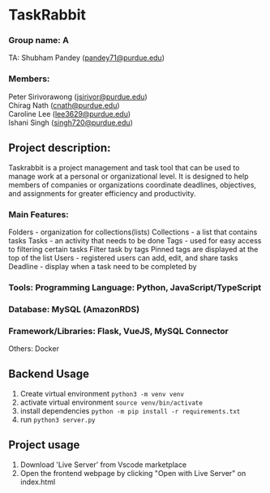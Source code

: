 # TaskRabbit
### Group name: A
TA: Shubham Pandey (pandey71@purdue.edu)  
### Members:
Peter Sirivorawong (jsirivor@purdue.edu)  
Chirag Nath (cnath@purdue.edu)   
Caroline Lee (lee3629@purdue.edu)  
Ishani Singh (singh720@purdue.edu)   




## Project description:
Taskrabbit is a project management and task tool that can be used to manage work at a personal or organizational level. It is designed to help members of companies or organizations coordinate deadlines, objectives, and assignments for greater efficiency and productivity. 

### Main Features:
Folders - organization for collections(lists)
Collections - a list that contains tasks
Tasks - an activity that needs to be done
Tags - used for easy access to filtering certain tasks
Filter task by tags
Pinned tags are displayed at the top of the list
Users -  registered users can add, edit, and share tasks
Deadline - display when a task need to be completed by

### Tools: Programming Language: Python, JavaScript/TypeScript
### Database: MySQL (AmazonRDS)
### Framework/Libraries: Flask, VueJS, MySQL Connector
Others: Docker


## Backend Usage
1. Create virtual environment `python3 -m venv venv`
2. activate virtual environment `source venv/bin/activate`
3. install dependencies `python -m pip install -r requirements.txt`
4. run `python3 server.py`

## Project usage
1. Download 'Live Server' from Vscode marketplace
2. Open the frontend webpage by clicking "Open with Live Server" on index.html